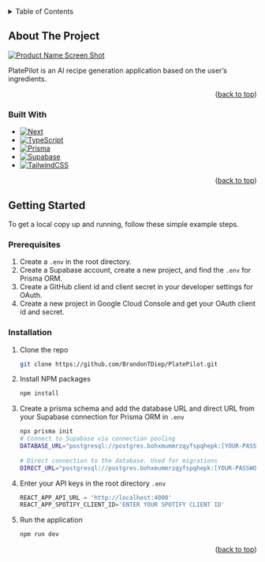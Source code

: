 <a id="readme-top"></a>

<!-- TABLE OF CONTENTS -->
<details>
  <summary>Table of Contents</summary>
  <ol>
    <li>
      <a href="#about-the-project">About The Project</a>
      <ul>
        <li><a href="#built-with">Built With</a></li>
      </ul>
    </li>
    <li>
      <a href="#getting-started">Getting Started</a>
      <ul>
        <li><a href="#prerequisites">Prerequisites</a></li>
        <li><a href="#installation">Installation</a></li>
      </ul>
    </li>
  </ol>
</details>



<!-- ABOUT THE PROJECT -->
## About The Project

[![Product Name Screen Shot][product-screenshot]](https://platepilot.vercel.app)

PlatePilot is an AI recipe generation application based on the user’s ingredients.



<p align="right">(<a href="#readme-top">back to top</a>)</p>



### Built With


* [![Next][Next.js]][Next-url]
* [![TypeScript][TypeScript]][TypeScript-url]
* [![Prisma][Prisma]][Prisma-url]
* [![Supabase][Supabase]][Supabase-url]
* [![TailwindCSS][Tailwind]][Tailwind-url]

<p align="right">(<a href="#readme-top">back to top</a>)</p>



<!-- GETTING STARTED -->
## Getting Started

To get a local copy up and running, follow these simple example steps.

### Prerequisites

1. Create a `.env` in the root directory.
2. Create a Supabase account, create a new project, and find the `.env` for Prisma ORM.
3. Create a GitHub client id and client secret in your developer settings for OAuth.
4. Create a new project in Google Cloud Console and get your OAuth client id and secret.

### Installation

1. Clone the repo
   ```sh
   git clone https://github.com/BrandonTDiep/PlatePilot.git
   ```
2. Install NPM packages
   ```sh
   npm install
   ```

3. Create a prisma schema and add the database URL and direct URL from your Supabase connection for Prisma ORM in `.env`
   ```sh
   npx prisma init
   # Connect to Supabase via connection pooling
   DATABASE_URL="postgresql://postgres.bohxmummrzqyfspqhepk:[YOUR-PASSWORD]@aws-0-us-east-2.pooler.supabase.com:6543/postgres?pgbouncer=true"
    
   # Direct connection to the database. Used for migrations
   DIRECT_URL="postgresql://postgres.bohxmummrzqyfspqhepk:[YOUR-PASSWORD]@aws-0-us-east-2.pooler.supabase.com:5432/postgres"
   ```
   
4. Enter your API keys in the root directory `.env`
   ```js
   REACT_APP_API_URL = 'http://localhost:4000'
   REACT_APP_SPOTIFY_CLIENT_ID='ENTER YOUR SPOTIFY CLIENT ID'
   ```

5. Run the application
   ```sh
   npm run dev
   ```

<p align="right">(<a href="#readme-top">back to top</a>)</p>


<!-- MARKDOWN LINKS & IMAGES -->
<!-- https://www.markdownguide.org/basic-syntax/#reference-style-links -->
[product-screenshot]: <img width="1905" height="775" alt="image" src="https://github.com/user-attachments/assets/39bacf49-c7b0-45d3-9072-8ed75dc3f293" />
[Next.js]: https://img.shields.io/badge/next.js-000000?style=for-the-badge&logo=nextdotjs&logoColor=white
[Next-url]: https://nextjs.org
[TypeScript]: https://shields.io/badge/TypeScript-3178C6?logo=TypeScript&logoColor=FFF&style=flat-square
[TypeScript-url]: https://www.typescriptlang.org
[Prisma]: https://img.shields.io/badge/Prisma-3982CE?style=for-the-badge&logo=Prisma&logoColor=white
[Prisma-url]: https://www.prisma.io
[Supabase]: https://img.shields.io/badge/Supabase-3ECF8E?style=for-the-badge&logo=supabase&logoColor=white
[Supabase-url]: https://supabase.com
[Tailwind]: https://img.shields.io/badge/Tailwind_CSS-grey?style=for-the-badge&logo=tailwind-css&logoColor=38B2AC
[Tailwind-url]: https://tailwindcss.com
